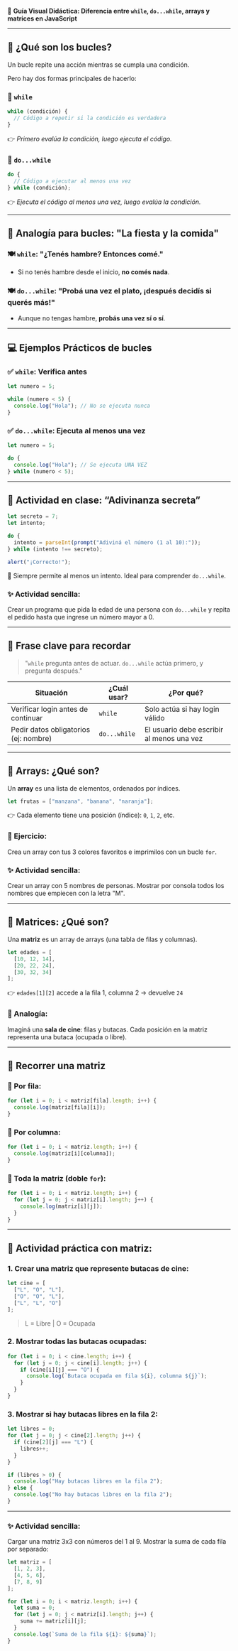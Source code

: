 📘 **Guía Visual Didáctica: Diferencia entre ************`while`************, ************`do...while`************, arrays y matrices en JavaScript**

---

## 🔄 ¿Qué son los bucles?

Un bucle repite una acción mientras se cumpla una condición.

Pero hay dos formas principales de hacerlo:

### 🔁 `while`

```js
while (condición) {
  // Código a repetir si la condición es verdadera
}
```

👉 *Primero evalúa la condición, luego ejecuta el código.*

### 🔁 `do...while`

```js
do {
  // Código a ejecutar al menos una vez
} while (condición);
```

👉 *Ejecuta el código al menos una vez, luego evalúa la condición.*

---

## 🧠 Analogía para bucles: "La fiesta y la comida"

### 🍽️ `while`: "¿Tenés hambre? Entonces comé."

* Si no tenés hambre desde el inicio, **no comés nada**.

### 🍽️ `do...while`: "Probá una vez el plato, ¡después decidís si querés más!"

* Aunque no tengas hambre, **probás una vez sí o sí**.

---

## 💻 Ejemplos Prácticos de bucles

### ✅ `while`: Verifica antes

```js
let numero = 5;

while (numero < 5) {
  console.log("Hola"); // No se ejecuta nunca
}
```

### ✅ `do...while`: Ejecuta al menos una vez

```js
let numero = 5;

do {
  console.log("Hola"); // Se ejecuta UNA VEZ
} while (numero < 5);
```

---

## 🧪 Actividad en clase: “Adivinanza secreta”

```js
let secreto = 7;
let intento;

do {
  intento = parseInt(prompt("Adiviná el número (1 al 10):"));
} while (intento !== secreto);

alert("¡Correcto!");
```

🎯 Siempre permite al menos un intento. Ideal para comprender `do...while`.

### ✨ Actividad sencilla:

Crear un programa que pida la edad de una persona con `do...while` y repita el pedido hasta que ingrese un número mayor a 0.

---

## 📝 Frase clave para recordar

> "`while` pregunta antes de actuar. `do...while` actúa primero, y pregunta después."

| Situación                             | ¿Cuál usar?  | ¿Por qué?                                 |
| ------------------------------------- | ------------ | ----------------------------------------- |
| Verificar login antes de continuar    | `while`      | Solo actúa si hay login válido            |
| Pedir datos obligatorios (ej: nombre) | `do...while` | El usuario debe escribir al menos una vez |

---

## 🧩 Arrays: ¿Qué son?

Un **array** es una lista de elementos, ordenados por índices.

```js
let frutas = ["manzana", "banana", "naranja"];
```

👉 Cada elemento tiene una posición (índice): `0`, `1`, `2`, etc.

### 🎯 Ejercicio:

Crea un array con tus 3 colores favoritos e imprimilos con un bucle `for`.

### ✨ Actividad sencilla:

Crear un array con 5 nombres de personas. Mostrar por consola todos los nombres que empiecen con la letra "M".

---

## 🎲 Matrices: ¿Qué son?

Una **matriz** es un array de arrays (una tabla de filas y columnas).

```js
let edades = [
  [10, 12, 14],
  [20, 22, 24],
  [30, 32, 34]
];
```

👉 `edades[1][2]` accede a la fila 1, columna 2 → devuelve `24`

### 🧠 Analogía:

Imaginá una **sala de cine**: filas y butacas.
Cada posición en la matriz representa una butaca (ocupada o libre).

---

## 🔄 Recorrer una matriz

### 🔹 Por fila:

```js
for (let i = 0; i < matriz[fila].length; i++) {
  console.log(matriz[fila][i]);
}
```

### 🔹 Por columna:

```js
for (let i = 0; i < matriz.length; i++) {
  console.log(matriz[i][columna]);
}
```

### 🔹 Toda la matriz (doble `for`):

```js
for (let i = 0; i < matriz.length; i++) {
  for (let j = 0; j < matriz[i].length; j++) {
    console.log(matriz[i][j]);
  }
}
```

---

## 🧪 Actividad práctica con matriz:

### 1. Crear una matriz que represente butacas de cine:

```js
let cine = [
  ["L", "O", "L"],
  ["O", "O", "L"],
  ["L", "L", "O"]
];
```

> L = Libre | O = Ocupada

### 2. Mostrar todas las butacas ocupadas:

```js
for (let i = 0; i < cine.length; i++) {
  for (let j = 0; j < cine[i].length; j++) {
    if (cine[i][j] === "O") {
      console.log(`Butaca ocupada en fila ${i}, columna ${j}`);
    }
  }
}
```

### 3. Mostrar si hay butacas libres en la fila 2:

```js
let libres = 0;
for (let j = 0; j < cine[2].length; j++) {
  if (cine[2][j] === "L") {
    libres++;
  }
}

if (libres > 0) {
  console.log("Hay butacas libres en la fila 2");
} else {
  console.log("No hay butacas libres en la fila 2");
}
```

---

### ✨ Actividad sencilla:

Cargar una matriz 3x3 con números del 1 al 9. Mostrar la suma de cada fila por separado:

```js
let matriz = [
  [1, 2, 3],
  [4, 5, 6],
  [7, 8, 9]
];

for (let i = 0; i < matriz.length; i++) {
  let suma = 0;
  for (let j = 0; j < matriz[i].length; j++) {
    suma += matriz[i][j];
  }
  console.log(`Suma de la fila ${i}: ${suma}`);
}
```
